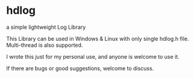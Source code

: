# hdlog
a simple lightweight Log Library

This Library can be used in Windows & Linux with only single hdlog.h file. Multi-thread is also supported.

I wrote this just for my personal use, and anyone is welcome to use it.

If there are bugs or good suggestions, welcome to discuss.
